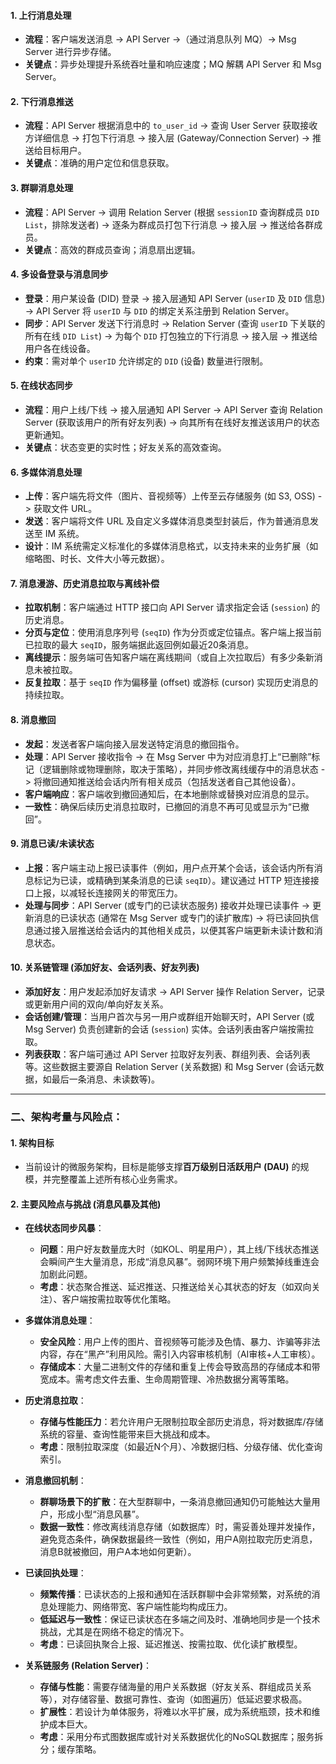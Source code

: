 
#### 1. 上行消息处理
*   **流程**：客户端发送消息 -> API Server ->（通过消息队列 MQ）-> Msg Server 进行异步存储。
*   **关键点**：异步处理提升系统吞吐量和响应速度；MQ 解耦 API Server 和 Msg Server。

#### 2. 下行消息推送
*   **流程**：API Server 根据消息中的 `to_user_id` -> 查询 User Server 获取接收方详细信息 -> 打包下行消息 -> 接入层 (Gateway/Connection Server) -> 推送给目标用户。
*   **关键点**：准确的用户定位和信息获取。

#### 3. 群聊消息处理
*   **流程**：API Server -> 调用 Relation Server (根据 `sessionID` 查询群成员 `DID List`，排除发送者) -> 逐条为群成员打包下行消息 -> 接入层 -> 推送给各群成员。
*   **关键点**：高效的群成员查询；消息扇出逻辑。

#### 4. 多设备登录与消息同步
*   **登录**：用户某设备 (DID) 登录 -> 接入层通知 API Server (`userID` 及 `DID` 信息) -> API Server 将 `userID` 与 `DID` 的绑定关系注册到 Relation Server。
*   **同步**：API Server 发送下行消息时 -> Relation Server (查询 `userID` 下关联的所有在线 `DID List`) -> 为每个 `DID` 打包独立的下行消息 -> 接入层 -> 推送给用户各在线设备。
*   **约束**：需对单个 `userID` 允许绑定的 `DID` (设备) 数量进行限制。

#### 5. 在线状态同步
*   **流程**：用户上线/下线 -> 接入层通知 API Server -> API Server 查询 Relation Server (获取该用户的所有好友列表) -> 向其所有在线好友推送该用户的状态更新通知。
*   **关键点**：状态变更的实时性；好友关系的高效查询。

#### 6. 多媒体消息处理
*   **上传**：客户端先将文件（图片、音视频等）上传至云存储服务 (如 S3, OSS) -> 获取文件 URL。
*   **发送**：客户端将文件 URL 及自定义多媒体消息类型封装后，作为普通消息发送至 IM 系统。
*   **设计**：IM 系统需定义标准化的多媒体消息格式，以支持未来的业务扩展（如缩略图、时长、文件大小等元数据）。

#### 7. 消息漫游、历史消息拉取与离线补偿
*   **拉取机制**：客户端通过 HTTP 接口向 API Server 请求指定会话 (`session`) 的历史消息。
*   **分页与定位**：使用消息序列号 (`seqID`) 作为分页或定位锚点。客户端上报当前已拉取的最大 `seqID`，服务端据此返回例如最近20条消息。
*   **离线提示**：服务端可告知客户端在离线期间（或自上次拉取后）有多少条新消息未被拉取。
*   **反复拉取**：基于 `seqID` 作为偏移量 (offset) 或游标 (cursor) 实现历史消息的持续拉取。

#### 8. 消息撤回
*   **发起**：发送者客户端向接入层发送特定消息的撤回指令。
*   **处理**：API Server 接收指令 -> 在 Msg Server 中为对应消息打上“已删除”标记（逻辑删除或物理删除，取决于策略），并同步修改离线缓存中的消息状态 -> 将撤回通知推送给会话内所有相关成员（包括发送者自己其他设备）。
*   **客户端响应**：客户端收到撤回通知后，在本地删除或替换对应消息的显示。
*   **一致性**：确保后续历史消息拉取时，已撤回的消息不再可见或显示为“已撤回”。

#### 9. 消息已读/未读状态
*   **上报**：客户端主动上报已读事件（例如，用户点开某个会话，该会话内所有消息标记为已读，或精确到某条消息的已读 `seqID`）。建议通过 HTTP 短连接接口上报，以减轻长连接网关的带宽压力。
*   **处理与同步**：API Server (或专门的已读状态服务) 接收并处理已读事件 -> 更新消息的已读状态 (通常在 Msg Server 或专门的读扩散库) -> 将已读回执信息通过接入层推送给会话内的其他相关成员，以便其客户端更新未读计数和消息状态。

#### 10. 关系链管理 (添加好友、会话列表、好友列表)
*   **添加好友**：用户发起添加好友请求 -> API Server 操作 Relation Server，记录或更新用户间的双向/单向好友关系。
*   **会话创建/管理**：当用户首次与另一用户或群组开始聊天时，API Server (或 Msg Server) 负责创建新的会话 (`session`) 实体。会话列表由客户端按需拉取。
*   **列表获取**：客户端可通过 API Server 拉取好友列表、群组列表、会话列表等。这些数据主要源自 Relation Server (关系数据) 和 Msg Server (会话元数据，如最后一条消息、未读数等)。

---

### 二、架构考量与风险点：

#### 1. 架构目标
*   当前设计的微服务架构，目标是能够支撑**百万级别日活跃用户 (DAU)** 的规模，并完整覆盖上述所有核心业务需求。

#### 2. 主要风险点与挑战 (消息风暴及其他)

*   **在线状态同步风暴**：
    *   **问题**：用户好友数量庞大时（如KOL、明星用户），其上线/下线状态推送会瞬间产生大量消息，形成“消息风暴”。弱网环境下用户频繁掉线重连会加剧此问题。
    *   **考虑**：状态聚合推送、延迟推送、只推送给关心其状态的好友（如双向关注）、客户端按需拉取等优化策略。

*   **多媒体消息处理**：
    *   **安全风险**：用户上传的图片、音视频等可能涉及色情、暴力、诈骗等非法内容，存在“黑产”利用风险。需引入内容审核机制（AI审核+人工审核）。
    *   **存储成本**：大量二进制文件的存储和重复上传会导致高昂的存储成本和带宽成本。需考虑文件去重、生命周期管理、冷热数据分离等策略。

*   **历史消息拉取**：
    *   **存储与性能压力**：若允许用户无限制拉取全部历史消息，将对数据库/存储系统的容量、查询性能带来巨大挑战和成本。
    *   **考虑**：限制拉取深度（如最近N个月）、冷数据归档、分级存储、优化查询索引。

*   **消息撤回机制**：
    *   **群聊场景下的扩散**：在大型群聊中，一条消息撤回通知仍可能触达大量用户，形成小型“消息风暴”。
    *   **数据一致性**：修改离线消息存储（如数据库）时，需妥善处理并发操作，避免竞态条件，确保数据最终一致性（例如，用户A刚拉取完历史消息，消息B就被撤回，用户A本地如何更新）。

*   **已读回执处理**：
    *   **频繁传播**：已读状态的上报和通知在活跃群聊中会非常频繁，对系统的消息处理能力、网络带宽、客户端性能均构成压力。
    *   **低延迟与一致性**：保证已读状态在多端之间及时、准确地同步是一个技术挑战，尤其是在网络不稳定的情况下。
    *   **考虑**：已读回执聚合上报、延迟推送、按需拉取、优化读扩散模型。

*   **关系链服务 (Relation Server)**：
    *   **存储与性能**：需要存储海量的用户关系数据（好友关系、群组成员关系等），对存储容量、数据可靠性、查询（如图遍历）低延迟要求极高。
    *   **扩展性**：若设计为单体服务，将难以水平扩展，成为系统瓶颈，技术和维护成本巨大。
    *   **考虑**：采用分布式图数据库或针对关系数据优化的NoSQL数据库；服务拆分；缓存策略。
